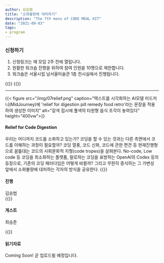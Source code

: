 ```yaml
---
author: 김승범
title: "소화불량에 대처하기"
description: "The 7th menu of CODE MEAL KIT"
date: "2021-09-03"
tags:
- program
---
```


### 신청하기 
1. 신청링크는 매 모임 2주 전에 열립니다. 
2. 원활한 워크숍 진행을 위하여 참여 인원을 10명으로 제한합니다.
3. 워크숍은 서울시립 남서울미술관 1층 전시실에서 진행됩니다.


{{<break>}}
{{<break>}}

*** 

{{< figure src="/img/07relief.png" caption="텍스트를 시각화하는 AI모델 미드저니(MidJourney)에 'relief for digestion pill remedy food retro'라는 문장을 적용하여 생성한 이미지" alt="갈색 접시에 풀색의 타원형 음식 조각이 놓여있다" height="400vw">}}
#### Relief for Code Digestion
우리는 어디까지 코드를 소화하고 있는가? 코딩을 할 수 있는 것과는 다른 측면에서 코드를 이해하는 과정이 필요할까? 코딩 열풍, 코드 신화, 코드에 관한 편견 등 현재진행형으로 꿈틀대는 코드의 사회문화적 지형(code tropes)을 살펴본다. No-code, Low code 등 코딩을 최소화하는 플랫폼, 말로하는 코딩을 표방하는 OpenAI의 Codex 등의 등장으로, 기존의 코딩 패러다임은 어떻게 바뀔까? 그리고 무한히 증식하는 그 가변성 앞에서 소화불량에 대처하는 각자의 방식을 공유한다. 
{{<break>}}

#### 진행  
김승범  
{{<break>}}

#### 게스트  
최승준 

{{<break>}}

#### 읽기자료 
Coming Soon! 
곧 업로드될 예정입니다. 




